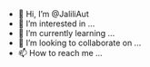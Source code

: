 - 👋 Hi, I’m @JaliliAut
- 👀 I’m interested in ...
- 🌱 I’m currently learning ...
- 💞️ I’m looking to collaborate on ...
- 📫 How to reach me ...

<!---
JaliliAut/JaliliAut is a ✨ special ✨ repository because its `README.md` (this file) appears on your GitHub profile.
You can click the Preview link to take a look at your changes.
--->
